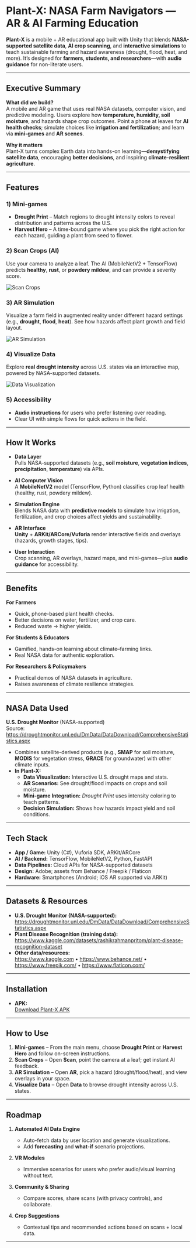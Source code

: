 # Plant-X: NASA Farm Navigators — AR & AI Farming Education

**Plant-X** is a mobile + AR educational app built with Unity that blends **NASA-supported satellite data**, **AI crop scanning**, and **interactive simulations** to teach sustainable farming and hazard awareness (drought, flood, heat, and more). It’s designed for **farmers, students, and researchers**—with **audio guidance** for non-literate users.

---

## Executive Summary

**What did we build?**  
A mobile and AR game that uses real NASA datasets, computer vision, and predictive modeling. Users explore how **temperature, humidity, soil moisture**, and hazards shape crop outcomes. Point a phone at leaves for **AI health checks**; simulate choices like **irrigation and fertilization**; and learn via **mini-games** and **AR scenes**.

**Why it matters**  
Plant-X turns complex Earth data into hands-on learning—**demystifying satellite data**, encouraging **better decisions**, and inspiring **climate-resilient agriculture**.

---

## Features

### 1) Mini-games
- **Drought Print** – Match regions to drought intensity colors to reveal distribution and patterns across the U.S.  
- **Harvest Hero** – A time-bound game where you pick the right action for each hazard, guiding a plant from seed to flower.

### 2) Scan Crops (AI)
Use your camera to analyze a leaf. The AI (MobileNetV2 + TensorFlow) predicts **healthy**, **rust**, or **powdery mildew**, and can provide a severity score.

![Scan Crops](path_to_image/scan_crops.png)

### 3) AR Simulation
Visualize a farm field in augmented reality under different hazard settings (e.g., **drought**, **flood**, **heat**). See how hazards affect plant growth and field layout.

![AR Simulation](path_to_image/ar_simulation.png)

### 4) Visualize Data
Explore **real drought intensity** across U.S. states via an interactive map, powered by NASA-supported datasets.

![Data Visualization](path_to_image/data_visualization.png)

### 5) Accessibility
- **Audio instructions** for users who prefer listening over reading.  
- Clear UI with simple flows for quick actions in the field.

---

## How It Works

- **Data Layer**  
  Pulls NASA-supported datasets (e.g., **soil moisture**, **vegetation indices**, **precipitation**, **temperature**) via APIs.

- **AI Computer Vision**  
  A **MobileNetV2** model (TensorFlow, Python) classifies crop leaf health (healthy, rust, powdery mildew).

- **Simulation Engine**  
  Blends NASA data with **predictive models** to simulate how irrigation, fertilization, and crop choices affect yields and sustainability.

- **AR Interface**  
  **Unity** + **ARKit/ARCore/Vuforia** render interactive fields and overlays (hazards, growth stages, tips).

- **User Interaction**  
  Crop scanning, AR overlays, hazard maps, and mini-games—plus **audio guidance** for accessibility.

---

## Benefits

**For Farmers**
- Quick, phone-based plant health checks.
- Better decisions on water, fertilizer, and crop care.
- Reduced waste → higher yields.

**For Students & Educators**
- Gamified, hands-on learning about climate–farming links.
- Real NASA data for authentic exploration.

**For Researchers & Policymakers**
- Practical demos of NASA datasets in agriculture.
- Raises awareness of climate resilience strategies.

---

## NASA Data Used

**U.S. Drought Monitor** (NASA-supported)  
Source: https://droughtmonitor.unl.edu/DmData/DataDownload/ComprehensiveStatistics.aspx

- Combines satellite-derived products (e.g., **SMAP** for soil moisture, **MODIS** for vegetation stress, **GRACE** for groundwater) with other climate inputs.  
- **In Plant-X:**  
  - **Data Visualization:** Interactive U.S. drought maps and stats.  
  - **AR Scenarios:** See drought/flood impacts on crops and soil moisture.  
  - **Mini-game Integration:** *Drought Print* uses intensity coloring to teach patterns.  
  - **Decision Simulation:** Shows how hazards impact yield and soil conditions.

---

## Tech Stack

- **App / Game:** Unity (C#), Vuforia SDK, ARKit/ARCore  
- **AI / Backend:** TensorFlow, MobileNetV2, Python, FastAPI  
- **Data Pipelines:** Cloud APIs for NASA-supported datasets  
- **Design:** Adobe; assets from Behance / Freepik / Flaticon  
- **Hardware:** Smartphones (Android; iOS AR supported via ARKit)

---

## Datasets & Resources

- **U.S. Drought Monitor (NASA-supported):**  
  https://droughtmonitor.unl.edu/DmData/DataDownload/ComprehensiveStatistics.aspx  
- **Plant Disease Recognition (training data):**  
  https://www.kaggle.com/datasets/rashikrahmanpritom/plant-disease-recognition-dataset  
- **Other data/resources:**  
  https://www.kaggle.com • https://www.behance.net/ • https://www.freepik.com/ • https://www.flaticon.com/

---

## Installation

- **APK:**  
  [Download Plant-X APK](#)

---

## How to Use

1. **Mini-games** – From the main menu, choose **Drought Print** or **Harvest Hero** and follow on-screen instructions.  
2. **Scan Crops** – Open **Scan**, point the camera at a leaf; get instant AI feedback.  
3. **AR Simulation** – Open **AR**, pick a hazard (drought/flood/heat), and view overlays in your space.  
4. **Visualize Data** – Open **Data** to browse drought intensity across U.S. states.

---

## Roadmap

1. **Automated AI Data Engine**  
   - Auto-fetch data by user location and generate visualizations.  
   - Add **forecasting** and **what-if** scenario projections.

2. **VR Modules**  
   - Immersive scenarios for users who prefer audio/visual learning without text.

3. **Community & Sharing**  
   - Compare scores, share scans (with privacy controls), and collaborate.

4. **Crop Suggestions**  
   - Contextual tips and recommended actions based on scans + local data.

---


